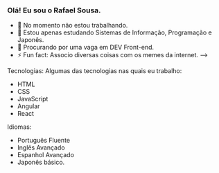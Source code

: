 ### Olá! Eu sou o Rafael Sousa.

- 🔭 No momento não estou trabalhando. 
- 🌱 Estou apenas estudando Sistemas de Informação, Programação e Japonês.  
- 👯 Procurando por uma vaga em DEV Front-end. 
- ⚡ Fun fact: Associo diversas coisas com os memes da internet. 
-->

Tecnologias:
Algumas das tecnologias nas quais eu trabalho:
- HTML 
- CSS
- JavaScript 
- Angular 
- React 

Idiomas:
- Português Fluente 
- Inglês Avançado
- Espanhol Avançado 
- Japonês básico.
